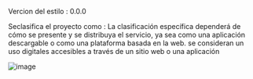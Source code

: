 Vercion del estilo : 0.0.0

Seclasifica el proyecto como : 
La clasificación específica dependerá de cómo se presente y se distribuya el servicio, ya sea como una aplicación descargable o como una plataforma basada en la web. se consideran un uso digitales accesibles a través de un sitio web o una aplicación

![image](https://github.com/AvastrOficial/ToolApiKeys/assets/91764815/42d4d440-243e-4e19-a71a-eadb3d9156df)
